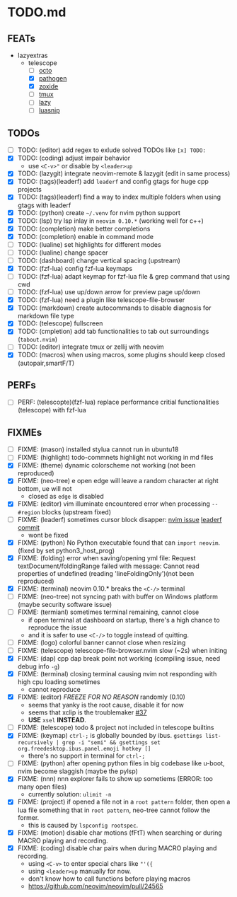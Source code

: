 # TODO.md

## FEATs

- lazyextras
  - telescope
    - [ ] [octo](https://github.com/pwntester/octo.nvim)
    - [x] [pathogen](https://github.com/brookhong/telescope-pathogen.nvim)
    - [x] [zoxide](https://github.com/nvim-telescope/telescope-z.nvim.git)
    - [ ] [tmux](https://github.com/camgraff/telescope-tmux.nvim)
    - [ ] [lazy](https://github.com/tsakirist/telescope-lazy.nvim)
    - [ ] [luasnip](https://github.com/benfowler/telescope-luasnip.nvim)

## TODOs

- [ ] TODO: (editor) add regex to exlude solved TODOs like `[x] TODO:`
- [x] TODO: (coding) adjust impair behavior
  - use `<C-v>"` or disable by `<leader>up`
- [x] TODO: (lazygit) integrate neovim-remote & lazygit (edit in same process)
- [x] TODO: (tags)(leaderf) add `leaderf` and config gtags for huge cpp projects
- [x] TODO: (tags)(leaderf) find a way to index multiple folders when using gtags with leaderf
- [x] TODO: (python) create `~/.venv` for nvim python support
- [x] TODO: (lsp) try lsp inlay in `neovim 0.10.*` (working well for c++)
- [x] TODO: (completion) make better completions
- [x] TODO: (completion) enable in command mode
- [ ] TODO: (lualine) set highlights for different modes
- [ ] TODO: (lualine) change spacer
- [ ] TODO: (dashboard) change vertical spacing (upstream)
- [x] TODO: (fzf-lua) config fzf-lua keymaps
- [ ] TODO: (fzf-lua) adapt keymap for fzf-lua file & grep command that using cwd
- [ ] TODO: (fzf-lua) use up/down arrow for preview page up/down
- [x] TODO: (fzf-lua) need a plugin like telescope-file-browser
- [x] TODO: (markdown) create autocommands to disable diagnosis for markdown file type
- [x] TODO: (telescope) fullscreen
- [x] TODO: (cmpletion) add tab functionalities to tab out surroundings (`tabout.nvim`)
- [ ] TODO: (editor) integrate tmux or zellij with neovim
- [x] TODO: (macros) when using macros, some plugins should keep closed (autopair,smartF/T)

## PERFs

- [ ] PERF: (telescopte)(fzf-lua) replace performance critial functionalities (telescope) with fzf-lua

## FIXMEs

- [ ] FIXME: (mason) installed stylua cannot run in ubuntu18
- [ ] FIXME: (highlight) todo-commnets highlight not working in md files
- [x] FIXME: (theme) dynamic colorscheme not working (not been reproduced)
- [x] FIXME: (neo-tree) <leader>e open edge will leave a random character at right bottom, <leader>ue will not
  - closed as `edge` is disabled
- [x] FIXME: (editor) vim illuminate encountered error when processing `-- #region` blocks (upstream fixed)
- [ ] FIXME: (leaderf) sometimes cursor block disapper: [nvim issue](https://github.com/neovim/neovim/issues/21018) [leaderf commit](https://github.com/Yggdroot/LeaderF/commit/998a06e48d755ab84845735a6720a0ef3a43f937)
  - wont be fixed
- [x] FIXME: (python) No Python executable found that can `import neovim`. (fixed by set python3_host_prog)
- [x] FIXME: (folding) error when saving/opening yml file: Request textDocument/foldingRange failed with message: Cannot read properties of undefined (reading 'lineFoldingOnly')(not been reproduced)
- [x] FIXME: (terminal) neovim 0.10.\* breaks the `<C-/>` terminal
- [ ] FIXME: (neo-tree) not syncing path with buffer on Windows platform (maybe security software issue)
- [ ] FIXME: (termianl) sometimes terminal remaining, cannot close
  - if open terminal at dashboard on startup, there's a high chance to reproduce the issue
  - and it is safer to use `<C-/>` to toggle instead of quitting.
- [ ] FIXME: (logo) colorful banner cannot close when resizing
- [ ] FIXME: (telescope) telescope-file-browser.nvim slow (~2s) when initing
- [x] FIXME: (dap) cpp dap break point not working (compiling issue, need debug info `-g`)
- [x] FIXME: (terminal) closing terminal causing nvim not responding with high cpu loading sometimes
  - cannot reproduce
- [x] FIXME: (editor) _FREEZE FOR NO REASON_ randomly (0.10)
  - seems that yanky is the root cause, disable it for now
  - seems that xclip is the troublemaker [#37](https://github.com/gbprod/yanky.nvim/issues/37)
  - **USE** `xsel` **INSTEAD**.
- [ ] FIXME: (telescope) todo & project not included in telescope builtins
- [x] FIXME: (keymap) `ctrl-;` is globally bounded by ibus. `gsettings list-recursively | grep -i "semi" && gsettings set org.freedesktop.ibus.panel.emoji hotkey []`
  - there's no support in terminal for `ctrl-;`
- [ ] FIXME: (python) after opening python files in big codebase like u-boot, nvim become slaggish (maybe the pylsp)
- [x] FIXME: (nnn) nnn explorer fails to show up sometiems (ERROR: too many open files)
  - currently solution: `ulimit -n `
- [x] FIXME: (project) if opened a file not in a `root pattern` folder, then open a lua file something that in `root pattern`, neo-tree cannot follow the former.
  - this is caused by `lspconfig rootspec`.
- [x] FIXME: (motion) disable char motions (fFtT) when searching or during MACRO playing and recording.
- [x] FIXME: (coding) disable char pairs when during MACRO playing and recording.
  - using `<C-v>` to enter special chars like `"'({`
  - using `<leader>up` manually for now.
  - don't know how to call functions before playing macros
  - https://github.com/neovim/neovim/pull/24565
